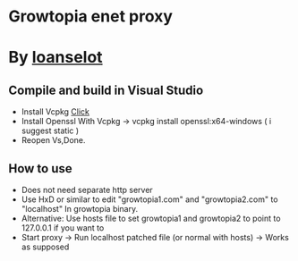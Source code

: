# Growtopia enet proxy

# By [loanselot](https://github.com/loanselot)

## Compile and build in Visual Studio
* Install Vcpkg  <a href="https://github.com/microsoft/vcpkg/#quick-start-windows">Click</a>
* Install Openssl With Vcpkg -> vcpkg install openssl:x64-windows ( i suggest static )
* Reopen Vs,Done.

## How to use
* Does not need separate http server
* Use HxD or similar to edit "growtopia1.com" and "growtopia2.com" to "localhost" In growtopia binary.
* Alternative: Use hosts file to set growtopia1 and growtopia2 to point to 127.0.0.1 if you want to
* Start proxy -> Run localhost patched file (or normal with hosts) -> Works as supposed

